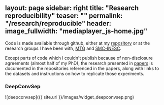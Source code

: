 layout: page
sidebar: right
title: "Research reproducibility"
teaser: ""
permalink: "/research/reproducible"
header:
    image_fullwidth: "mediaplayer_js-home.jpg"
---
Code is made available through github, either at my [repository][1] or at the research groups I have been with, [MTG][2] and [SMC-INESC][3]. 

Except parts of code which I couldn't publish because of non-disclosure agreements (almost half of my PhD), the research presented in [papers][4] is documented in the repositories referenced in the papers, along with links to the datasets and instructions on how to replicate those experiments. 

### DeepConvSep
![deepconvsep]({{ site.url }}/images/widget_deepconvsep.png)

 [1]: https://github.com/nkundiushuti
 [2]: https://github.com/MTG
 [3]: https://github.com/SMC-INESC
 [4]: http://mariusmiron.com/research/publications/
 [5]: #
 [6]: #
 [7]: #
 [8]: #
 [9]: #
 [10]: #